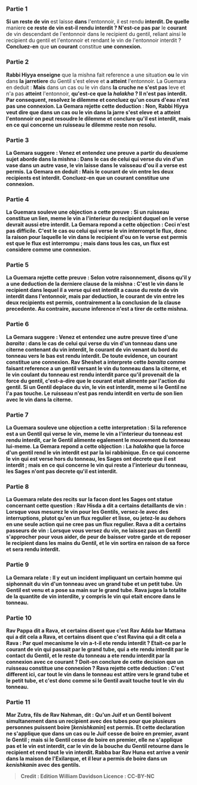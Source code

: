 
### Partie 1
<b>Si un reste de vin</b> est laisse <b>dans</b> l'entonnoir, il est rendu <b>interdit. De quelle</b> maniere <b>ce reste de vin est-il rendu interdit ? N'est-ce pas par</b> le <b>courant</b> de vin descendant de l'entonnoir dans le recipient du gentil, reliant ainsi le recipient du gentil et l'entonnoir et rendant le vin de l'entonnoir interdit ? <b>Concluez-en</b> que <b>un courant</b> constitue <b>une connexion.</b>

### Partie 2
<b>Rabbi Hiyya enseigne</b> que la mishna fait reference a une situation <b>ou</b> le vin dans <b>la</b> <b>jarretiere</b> du Gentil s'est eleve et <b>a atteint</b> l'entonnoir. La Guemara en deduit : <b>Mais</b> dans un cas ou le vin dans <b>la cruche ne s'est pas</b> leve et n'a pas <b>atteint</b> l'entonnoir, <b>qu'est-ce que la <i>halakha</i> ? Il n'est <b>pas</b> interdit. Par consequent, <b>resolvez</b> le dilemme et concluez <b>qu'un cours d'eau n'est pas une connexion.</b> La Gemara rejette cette deduction : <b>Non,</b> Rabbi Hiyya veut dire que dans un cas ou le vin dans la <b>jarre</b> s'est eleve et a <b>atteint</b> l'entonnoir <b>on peut resoudre</b> le dilemme et conclure <b>qu'il est interdit,</b> mais en ce qui concerne <b>un ruisseau le dilemme reste</b> non resolu.

### Partie 3
La Gemara suggere : <b>Venez</b> et <b>entendez</b> une preuve a partir du deuxieme sujet aborde dans la mishna : Dans le cas de <b>celui qui verse</b> du vin <b>d'un <b>vase</b> dans</b> un autre <b>vase,</b> le vin laisse dans le vaisseau <b>d'ou il a verse</b> est <b>permis.</b> La Gemara en deduit : <b>Mais</b> le courant de vin <b>entre</b> les deux recipients <b>est interdit. Concluez-en</b> que <b>un courant</b> constitue <b>une connexion.</b>

### Partie 4
La Guemara souleve une objection a cette preuve : <b>Si un ruisseau</b> constitue <b>un lien, meme</b> le vin <b>a l'interieur du recipient</b> duquel on le verse <b>devrait aussi etre interdit.</b> La Gemara repond a cette objection : <b>Ceci</b> n'est <b>pas difficile.</b> C'est le cas <b>ou celui qui verse le vin <b>interrompt</b> le flux, donc la raison pour laquelle le vin dans le recipient d'ou on le verse est permis est que le flux est interrompu ; mais <b>dans tous les cas, un flux est</b> considere comme <b>une connexion.</b>

### Partie 5
La Guemara rejette cette preuve : <b>Selon votre raisonnement, disons</b> qu'il y a une deduction de <b>la derniere clause</b> de la mishna : <b>C'est</b> le vin dans le recipient <b>dans lequel il a verse qui</b> est <b>interdit</b> a cause du reste de vin interdit dans l'entonnoir, <b>mais</b> par deduction, le courant de vin <b>entre</b> les deux recipients <b>est permis,</b> contrairement a la conclusion de la clause precedente. <b>Au contraire, aucune</b> inference <b>n'est a tirer de cette</b> mishna.

### Partie 6
La Gemara suggere : <b>Venez</b> et <b>entendez</b> une autre preuve tiree d'une <i>baraita</i> : dans le cas de <b>celui qui verse</b> du vin <b>d'un tonneau dans</b> une <b>citerne</b> contenant du vin interdit, le <b>courant</b> de vin <b>venant du bord du tonneau vers le bas</b> est rendu <b>interdit.</b> De toute evidence, un courant constitue une connexion. <b>Rav Sheshet a interprete</b> cette <i>baraita</i> comme faisant reference a un gentil versant</b> le vin du tonneau dans la citerne, et le vin coulant du tonneau est rendu interdit <b>parce qu'il provenait</b> de la <b>force du gentil,</b> c'est-a-dire que le courant etait alimente par l'action du gentil. Si un Gentil deplace du vin, le vin est interdit, meme si le Gentil ne l'a pas touche. Le ruisseau n'est pas rendu interdit en vertu de son lien avec le vin dans la citerne.

### Partie 7
La Guemara souleve une objection a cette interpretation : <b>Si</b> la reference est a <b>un Gentil qui verse</b> le vin, <b>meme</b> le vin <b>a l'interieur du tonneau est rendu interdit,</b> car le Gentil alimente egalement le mouvement du tonneau lui-meme. La Gemara repond a cette objection : La <i>halakha</i> que <b>la force d'un gentil rend</b> le vin <b>interdit</b> est <b>par la loi rabbinique. </b> En ce qui concerne le vin <b>qui</b> est verse <b>hors</b> du tonneau, <b>les Sages ont decrete</b> que <b>il</b> est interdit ; mais en ce qui concerne le vin <b>qui</b> reste <b>a l'interieur</b> du tonneau, <b>les Sages n'ont pas decrete</b> qu'il est interdit.

### Partie 8
La Guemara relate des recits sur la facon dont les Sages ont statue concernant cette question : <b>Rav Hisda a dit a certains detaillants de vin : Lorsque vous mesurez le vin pour les Gentils, versez-le avec des interruptions,</b> plutot qu'en un flux regulier et lisse, <b>ou jetez-le</b> <b>au dehors</b> en une seule action qui ne cree pas un flux regulier. <b>Rava a dit a certains</b> <b>passeurs de vin : Lorsque vous versez du vin, ne laissez pas un Gentil s'approcher pour vous aider, de peur de baisser votre garde et de reposer</b> le recipient <b>dans</b> les mains du Gentil, <b>et</b> le vin <b>sortira en raison de sa force et sera rendu interdit.</b>

### Partie 9
La Gemara relate : Il y eut un incident impliquant <b>un certain homme qui siphonnait du vin</b> d'un tonneau <b>avec un grand tube et un petit tube. Un Gentil est venu</b> et a <b>pose sa main sur le grand tube. Rava jugea la totalite</b> de la quantite de <b>vin interdite,</b> y compris le vin qui etait encore dans le tonneau.

### Partie 10
<b>Rav Pappa dit a Rava, et certains disent</b> que c'est <b>Rav Adda bar Mattana</b> qui a dit cela <b>a Rava, et certains disent</b> que c'est <b>Ravina</b> qui a dit cela <b>a Rava : Par quel</b> mecanisme le vin a-t-il ete rendu interdit ? Etait-ce <b>par</b> le <b>courant</b> de vin qui passait par le grand tube, qui a ete rendu interdit par le contact du Gentil, et le reste du tonneau a ete rendu interdit par la connexion avec ce courant ? Doit-on <b>conclure de</b> cette decision que <b>un ruisseau</b> constitue <b>une connexion ?</b> Rava rejette cette deduction : <b>C'est different ici, car tout le vin</b> dans le tonneau <b>est attire vers le grand tube et le petit tube,</b> et c'est donc comme si le Gentil avait touche tout le vin du tonneau.

### Partie 11
<b>Mar Zutra, fils de Rav Nahman, dit :</b> Qu'un Juif et un Gentil boivent simultanement dans <b>un recipient avec des tubes pour que plusieurs personnes puissent boire [<i>kenishkanin</i>]</b> est <b>permis. Et cette declaration</b> ne s'applique que dans un cas <b>ou</b> le <b>Juif cesse</b> de boire <b>en premier,</b> avant le Gentil ; <b>mais</b> si le <b>Gentil cesse</b> de boire <b>en premier,</b> elle ne <b>s'applique pas</b> et le vin est interdit, car le vin de la bouche du Gentil retourne dans le recipient et rend tout le vin interdit. <b>Rabba bar Rav Huna est arrive</b> a venir <b>dans la maison de l'Exilarque,</b> et <b>il leur a permis de boire dans un <i>kenishkanin</i></b> avec des gentils.

>Credit : Edition William Davidson
>Licence : CC-BY-NC